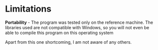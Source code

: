 # Limitations

**Portability** - The program was tested only on the reference machine. The libraries used are not compatible with Windows, so you will not even be able to compile this program on this operating system 

Apart from this one shortcoming, I am not aware of any others.